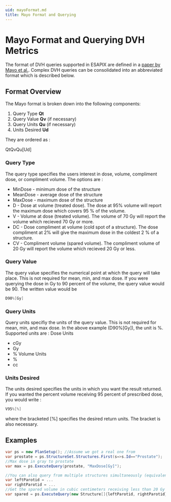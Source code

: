 ```yaml
---
uid: mayoFormat.md
title: Mayo Format and Querying
---
```


# Mayo Format and Querying DVH Metrics
The format of DVH queries supported in ESAPIX are defined in a [paper by Mayo et al.](https://www.ncbi.nlm.nih.gov/pubmed/26825250). Complex DVH queries can be consolidated into an abbreviated format which is described below.

## Format Overview
The Mayo format is broken down into the following components:
1. Query Type **Qt**
2. Query Value **Qv** (if necessary)
3. Query Units **Qu** (if necessary)
4. Units Desired **Ud**

They are ordered as :

QtQvQu[Ud]

### Query Type
The query type specifies the users interest in dose, volume, compliment dose, or compliment volume. The options are :
* MinDose - minimum dose of the structure
* MeanDose - average dose of the structure
* MaxDose - maximum dose of the structure
* D - Dose at volume (treated dose). The dose at 95% volume will report the maximum dose which covers 95 % of the volume.
* V - Volume at dose (treated volume). The volume of 70 Gy will report the volume which recieved 70 Gy or more.
* DC - Dose compliment at volume (cold spot of a structure). The dose compliment at 2% will give the maximum dose in the coldest 2 % of a structure.
* CV - Compliment volume (spared volume). The compliment volume of 20 Gy will report the volume which recieved 20 Gy or less.

### Query Value
The query value specifies the numerical point at which the query will take place. This is not required for mean, min, and max dose. If you were querying the dose in Gy to 90 percent of the volume, the query value would be 90. The written value would be
```cs
D90%[Gy]
```

### Query Units
Query units specifiy the units of the query value. This is not required for mean, min, and max dose. In the above example (D90%[Gy]), the unit is %. Supported units are :
Dose Units
* cGy
* Gy
* %
Volume Units
* %
* cc

### Units Desired
The units desired specifies the units in which you want the result returned. If you wanted the percent volume receiving 95 percent of prescribed dose, you would write :
```cs
V95%[%]
```
where the bracketed [%] specifies the desired return units. The bracket is also necessary.

## Examples
```cs
var ps = new PlanSetup(); //Assume we got a real one from
var prostate = ps.StructureSet.Structures.First(s=>s.Id=="Prostate");
//Max dose in gray to prostate
var max = ps.ExecuteQuery(prostate, "MaxDose[Gy]");

//You can also query from multiple structures simultaneously (equivalent to a boolean OR of both structure volumes)
var leftParotid = ...
var rightParotid = ...
//Get the spared volume in cubic centimeters receiving less than 20 Gy from the combined parotid volumes
var spared = ps.ExecuteQuery(new Structure[]{leftParotid, rightParotid}, "CV20Gy[cc]");
```

